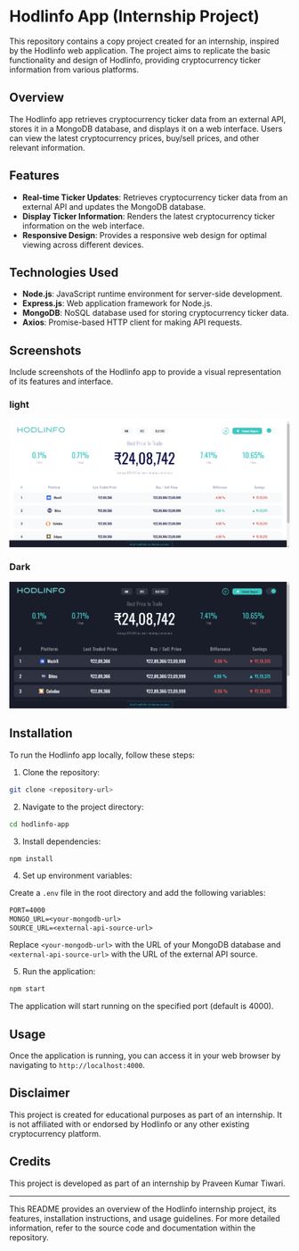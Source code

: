 # Hodlinfo App (Internship Project)

This repository contains a copy project created for an internship, inspired by the Hodlinfo web application. The project aims to replicate the basic functionality and design of Hodlinfo, providing cryptocurrency ticker information from various platforms.

## Overview

The Hodlinfo app retrieves cryptocurrency ticker data from an external API, stores it in a MongoDB database, and displays it on a web interface. Users can view the latest cryptocurrency prices, buy/sell prices, and other relevant information.

## Features

- **Real-time Ticker Updates**: Retrieves cryptocurrency ticker data from an external API and updates the MongoDB database.
- **Display Ticker Information**: Renders the latest cryptocurrency ticker information on the web interface.
- **Responsive Design**: Provides a responsive web design for optimal viewing across different devices.

## Technologies Used

- **Node.js**: JavaScript runtime environment for server-side development.
- **Express.js**: Web application framework for Node.js.
- **MongoDB**: NoSQL database used for storing cryptocurrency ticker data.
- **Axios**: Promise-based HTTP client for making API requests.

## Screenshots

Include screenshots of the Hodlinfo app to provide a visual representation of its features and interface.

### light 

![Homepage](screenshots/Screenshot_white.png)

### Dark

![Ticker Information](screenshots/Screenshot_black.png)



## Installation

To run the Hodlinfo app locally, follow these steps:

1. Clone the repository:

```bash
git clone <repository-url>
```

2. Navigate to the project directory:

```bash
cd hodlinfo-app
```

3. Install dependencies:

```bash
npm install
```

4. Set up environment variables:

Create a `.env` file in the root directory and add the following variables:

```
PORT=4000
MONGO_URL=<your-mongodb-url>
SOURCE_URL=<external-api-source-url>
```

Replace `<your-mongodb-url>` with the URL of your MongoDB database and `<external-api-source-url>` with the URL of the external API source.

5. Run the application:

```bash
npm start
```

The application will start running on the specified port (default is 4000).

## Usage

Once the application is running, you can access it in your web browser by navigating to `http://localhost:4000`.

## Disclaimer

This project is created for educational purposes as part of an internship. It is not affiliated with or endorsed by Hodlinfo or any other existing cryptocurrency platform.

## Credits

This project is developed as part of an internship by Praveen Kumar Tiwari.

---

This README provides an overview of the Hodlinfo internship project, its features, installation instructions, and usage guidelines. For more detailed information, refer to the source code and documentation within the repository.
